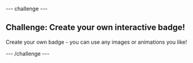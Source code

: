 --- challenge ---
## Challenge: Create your own interactive badge!
Create your own badge - you can use any images or animations you like!





--- /challenge ---